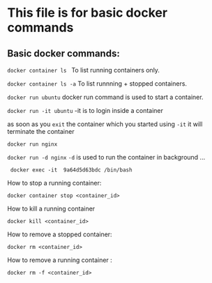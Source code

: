# This file is for basic docker commands 


## Basic docker commands:

`docker container ls `  To list running containers only.


`docker container ls -a` To list runnning + stopped containers. 


`docker run ubuntu`  docker run command is used to start a container.


`docker run -it ubuntu`  -it is to login inside a container 

as soon as you `exit` the container which you started using `-it` it will terminate the container


`docker run nginx` 

`docker run -d nginx`  `-d` is used to run the container in background ... 


` docker exec -it  9a64d5d63bdc /bin/bash` 


How to stop a running container:

`docker container stop <container_id>`

How to kill a running container 

`docker kill <container_id>`

How to remove a stopped container:

`docker rm <container_id>`

How to remove a running container :

`docker rm -f <container_id>`
